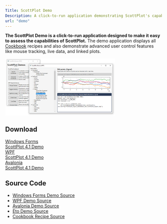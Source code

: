 ```yaml
---
Title: ScottPlot Demo
Description: A click-to-run application demonstrating ScottPlot's capabilities
url: "demo"
---
```


**The ScottPlot Demo is a click-to-run application designed to make it easy to assess the capabilities of ScottPlot.** The demo application displays all [Cookbook](../cookbook) recipes and also demonstrate advanced user control features like mouse tracking, live data, and linked plots. 

<div class='text-center m-4'>
<img src='scottplot-demo.png' width='70%'>
</div>

## Download

<div class="container p-2 mb-3">
    <div class="row">
        <div class="col text-center">
            <a href="https://scottplot.net/demos/ScottPlot-Demo-WinForms.zip"
                class="btn btn-success btn-lg shadow-sm">
                <div class="fs-3">Windows Forms</div>
                <div class="fs-6 fw-light">ScottPlot 4.1 Demo</div>
            </a>
        </div>
        <div class="col text-center">
            <a href="https://scottplot.net/demos/ScottPlot-Demo-WPF.zip"
                class="btn btn-primary btn-lg shadow-sm">
                <div class="fs-3">WPF</div>
                <div class="fs-6 fw-light">ScottPlot 4.1 Demo</div>
            </a>
        </div>
        <div class="col text-center">
            <a href="https://scottplot.net/demos/ScottPlot-Demo-Avalonia.zip"
                class="btn btn-secondary btn-lg shadow-sm">
                <div class="fs-3">Avalonia</div>
                <div class="fs-6 fw-light">ScottPlot 4.1 Demo</div>
            </a>
        </div>
    </div>
</div>

## Source Code
* [Windows Forms Demo Source](https://github.com/ScottPlot/ScottPlot/tree/main/src/ScottPlot4/ScottPlot.WinForms)
* [WPF Demo Source](https://github.com/ScottPlot/ScottPlot/tree/main/src/ScottPlot4/ScottPlot.WPF)
* [Avalonia Demo Source](https://github.com/ScottPlot/ScottPlot/tree/main/src/ScottPlot4/ScottPlot.Avalonia)
* [Eto Demo Source](https://github.com/ScottPlot/ScottPlot/tree/main/src/ScottPlot4/ScottPlot.Eto)
* [Cookbook Recipe Source](https://github.com/ScottPlot/ScottPlot/tree/main/src/ScottPlot4/ScottPlot.Cookbook)